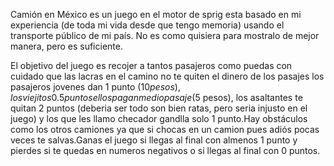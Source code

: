 Camión en México es un juego en el motor
de sprig esta basado en mi experiencia (de toda mi 
vida desde que tengo memoria) usando el transporte público 
de mi país. No es como quisiera para mostralo 
de mejor manera, pero es suficiente.

El objetivo del juego es recojer a tantos pasajeros como
puedas con cuidado que las lacras en el camino
no te quiten el dinero de los pasajes 
los pasajeros jovenes dan 1 punto ($10 pesos), los viejitos 0.5 
puntos ellos pagan medio pasaje ($5 pesos), los asaltantes 
te quitan 2 puntos (deberia ser todo son bien ratas, pero 
seria injusto en el juego) y los que les llamo checador gandlla
solo 1 punto.Hay obstáculos como los otros camiones ya que si 
chocas en un camion pues adiós pocas veces te salvas.Ganas el juego si llegas al final 
con almenos 1 punto y pierdes si te quedas en numeros negativos o si 
llegas al final con 0 puntos. 
